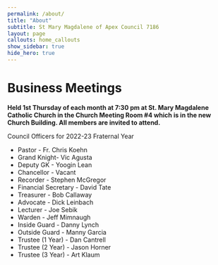 ```yaml
---
permalink: /about/
title: "About"
subtitle: St Mary Magdalene of Apex Council 7186
layout: page
callouts: home_callouts
show_sidebar: true
hide_hero: true
---
```

# Business Meetings

__Held 1st Thursday of each month at 7:30 pm at St. Mary Magdalene Catholic Church in the Church Meeting Room #4 which is in the new Church Building. All members are invited to attend.__

Council Officers for 2022-23 Fraternal Year

* Pastor - Fr. Chris Koehn
* Grand Knight- Vic Agusta
* Deputy GK - Yoogin Lean
* Chancellor - Vacant
* Recorder - Stephen McGregor
* Financial Secretary - David Tate
* Treasurer - Bob Callaway
* Advocate - Dick Leinbach
* Lecturer - Joe Sebik
* Warden - Jeff Mimnaugh
* Inside Guard - Danny Lynch
* Outside Guard - Manny Garcia
* Trustee (1 Year) - Dan Cantrell
* Trustee (2 Year) - Jason Horner
* Trustee (3 Year) - Art Klaum